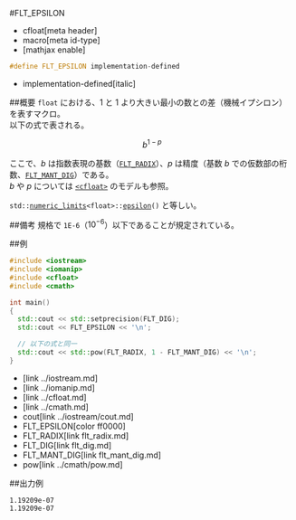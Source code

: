#FLT_EPSILON
* cfloat[meta header]
* macro[meta id-type]
* [mathjax enable]

```cpp
#define FLT_EPSILON implementation-defined
```
* implementation-defined[italic]

##概要
`float` における、$1$ と $1$ より大きい最小の数との差（機械イプシロン）を表すマクロ。  
以下の式で表される。

$$
b^{1-p}
$$

ここで、$b$ は指数表現の基数（[`FLT_RADIX`](flt_radix.md)）、$p$ は精度（基数 $b$ での仮数部の桁数、[`FLT_MANT_DIG`](flt_mant_dig.md)）である。  
$b$ や $p$ については [`<cfloat>`](../cfloat.md) のモデルも参照。

`std::`[`numeric_limits`](/reference/limits/numeric_limits.md)`<float>::`[`epsilon`](/reference/limits/numeric_limits/epsilon.md)`()` と等しい。

##備考
規格で `1E-6`（$10^{-6}$）以下であることが規定されている。


##例
```cpp
#include <iostream>
#include <iomanip>
#include <cfloat>
#include <cmath>

int main()
{
  std::cout << std::setprecision(FLT_DIG);
  std::cout << FLT_EPSILON << '\n';

  // 以下の式と同一
  std::cout << std::pow(FLT_RADIX, 1 - FLT_MANT_DIG) << '\n';
}
```
* <iostream>[link ../iostream.md]
* <iomanip>[link ../iomanip.md]
* <cfloat>[link ../cfloat.md]
* <cmath>[link ../cmath.md]
* cout[link ../iostream/cout.md]
* FLT_EPSILON[color ff0000]
* FLT_RADIX[link flt_radix.md]
* FLT_DIG[link flt_dig.md]
* FLT_MANT_DIG[link flt_mant_dig.md]
* pow[link ../cmath/pow.md]

##出力例
```
1.19209e-07
1.19209e-07
```
